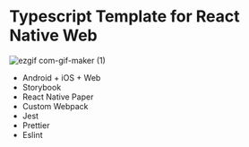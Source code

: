 # Typescript Template for React Native Web

![ezgif com-gif-maker (1)](https://user-images.githubusercontent.com/19613367/117573257-7f594e00-b0f4-11eb-94c7-6bf23c291458.gif)

* Android + iOS + Web
* Storybook
* React Native Paper
* Custom Webpack
* Jest
* Prettier
* Eslint
